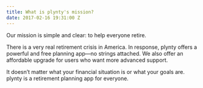 ```yaml
---
title: What is plynty's mission?
date: 2017-02-16 19:31:00 Z
---
```


Our mission is simple and clear: to help everyone retire.

There is a very real retirement crisis in America. In response, plynty offers a powerful and free planning app—no strings attached. We also offer an affordable upgrade for users who want more advanced support.

It doesn’t matter what your financial situation is or what your goals are. plynty is a retirement planning app for everyone.